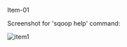 Item-01

Screenshot for 'sqoop help' command:

![item1](https://cloud.githubusercontent.com/assets/25068089/25064829/8d2982b2-21c8-11e7-80f5-58493e3776c0.PNG)
